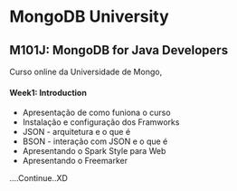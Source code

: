 <h1>MongoDB University </h1>
<h2>M101J: MongoDB for Java Developers</h2>

<p>Curso online da Universidade de Mongo,</p>

<h4>Week1: Introduction</h4>
<ul>
  <li>Apresentação de como funiona o curso</li>
  <li>Instalação e configuração dos Framworks</li>
  <li>JSON - arquitetura e o que é</li>
  <li>BSON - interação com JSON e o que é</li>
  <li>Apresentando o Spark Style para Web</li>
  <li>Apresentando o Freemarker </li>
  </ul>
  ....Continue..XD
